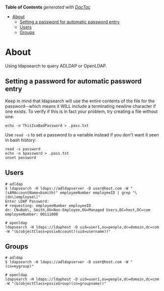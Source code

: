 <!-- START doctoc generated TOC please keep comment here to allow auto update -->
<!-- DON'T EDIT THIS SECTION, INSTEAD RE-RUN doctoc TO UPDATE -->
**Table of Contents**  *generated with [DocToc](https://github.com/thlorenz/doctoc)*

- [About](#about)
  - [Setting a password for automatic password entry](#setting-a-password-for-automatic-password-entry)
  - [Users](#users)
  - [Groups](#groups)

<!-- END doctoc generated TOC please keep comment here to allow auto update -->

# About

Using ldapsearch to query ADLDAP or OpenLDAP.

## Setting a password for automatic password entry

Keep in mind that ldapsearch will use the entire contents of the file for the password--which means it WILL include a terminating newline character if one exists. To verify if this is in fact your problem, try creating a file without one:

```
echo -n ThisIsaBadPassword > .pass.txt
```

Use `read -s` to set a password to a variable instead if you don't want it seen in bash history:
```
read -s password
echo -n $password > .pass.txt
unset password
```

## Users
```
# adldap
$ ldapsearch -H ldaps://adldapserver -D user@host.com -W "(sAMAccountName=bsmith)" employeeNumber employeeID | grep "\(dn\|employee\)"
Enter LDAP Password:
# requesting: employeeNumber employeeID
dn: CN=Bob\, Smith,OU=Non-Employee,OU=Managed Users,DC=host,DC=com
employeeNumber: 00111000 

# openldap
ldapsearch -H ldaps://ldaphost -D uid=user1,ou=people,dc=domain,dc=com -W "(&(objectClass=posixAccount)(uid=username))"
```

## Groups
```
# adldap
$ ldapsearch -H ldaps://adldapserver -D user@host.com -W "(cn=mygroup)"

# openldap
ldapsearch -H ldaps://ldaphost -D uid=user1,ou=people,dc=domain,dc=com -W "(&(objectClass=posixGroup)(cn=groupname))"
```
